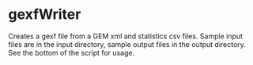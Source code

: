 gexfWriter
==========

Creates a gexf file from a GEM xml and statistics csv files.
Sample input files are in the input directory, sample output files in the output directory.
See the bottom of the script for usage.
